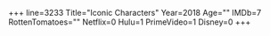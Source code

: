 +++
line=3233
Title="Iconic Characters"
Year=2018
Age=""
IMDb=7
RottenTomatoes=""
Netflix=0
Hulu=1
PrimeVideo=1
Disney=0
+++

